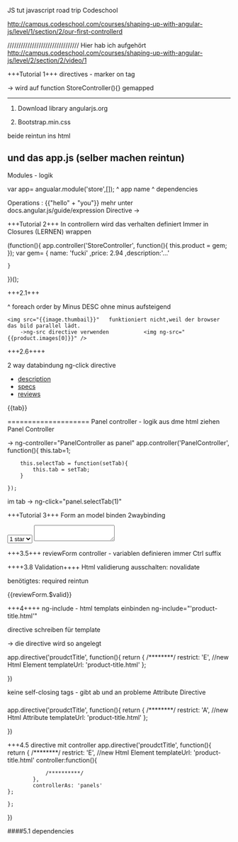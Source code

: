 JS tut javascript road trip Codeschool


http://campus.codeschool.com/courses/shaping-up-with-angular-js/level/1/section/2/our-first-controllerd

////////////////////////////////
Hier hab ich aufgehört http://campus.codeschool.com/courses/shaping-up-with-angular-js/level/2/section/2/video/1

+++Tutorial 1+++
directives - marker on tag

<body ng-controller="StoreContoller"> -> wird auf function StoreController(){} gemapped


-----------------------------------------
1. Download library angularjs.org

2. Bootstrap.min.css

beide reintun ins html


und das app.js (selber machen reintun)
-------------



Modules - logik 

var app= angualar.module('store',[]);
						   ^
						app name  ^ 
								dependencies

Operations : {{"hello" + "you"}} mehr unter docs.angular.js/guide/expression
Directive -> <div ng-dosomething="">

+++Tutorial 2+++
In controllern wird das verhalten definiert
Immer in Closures (LERNEN) wrappen

(function(){
	app.controller('StoreController', function(){
		this.product = gem;
	});
	var gem= {
		name: 'fucki'
		,price: 2.94
		,description:'...'

	}

})();

+++2.1+++
			<div ng-repeat="product in store.products| orderBy:'-price'">
															^
														foreach order by Minus DESC ohne minus aufsteigend

	<img src="{{image.thumbail}}"   funktioniert nicht,weil der browser das bild parallel lädt. 
		->ng-src directive verwenden           <img ng-src="{{product.images[0]}}" />
+++2.6++++


2 way databindung
ng-click directive
<section ng-init="tab = 1">
	<ul class="nav nav-pills">
	<!-- wird ative gesetzt wenn tab =1-->
		<li ng-class="{ active:tab === 1}"> <a href ng-click="tab = 1">description</a></li>
		<li> <a href ng-click="tab = 2">specs</a></li>
		<li> <a href ng-click="tab = 3">reviews</a></li>
	</ul>
	{{tab}}<!--wert von tab wird geupdet und ausgegeben -->
</section>


====================
Panel controller - logik aus dme html ziehen
Panel Controller

-> ng-controller="PanelController as panel"
	app.controller('PanelController', function(){
		this.tab=1;

		this.selectTab = function(setTab){
			this.tab = setTab;
		}

	});

im tab -> ng-click="panel.selectTab(1)"



+++Tutorial 3+++
Form an model binden  2waybinding

<select ng-model="review.stars">
<option value="1">1 star</option>
</select>
<textarea ng-model="review.body"></textarea>


+++3.5+++
reviewForm controller - variablen definieren
immer Ctrl suffix

++++3.8 Validation++++
Html validierung ausschalten: novalidate

benötigtes: required reintun

{{reviewForm.$valid}}


+++4++++
ng-include - html templats einbinden  ng-include="'product-title.html'"

directive schreiben für template

-> die directive
<product-title></product-title>
wird so angelegt

app.directive('proudctTitle', function(){
	return {
		/********/
		restrict: 'E', 	//new Html Element
		templateUrl: 'product-title.html'
	};	

})

keine self-closing tags - gibt ab und an probleme
Attribute Directive <h3 product-title></h3>
app.directive('proudctTitle', function(){
	return {
		/********/
		restrict: 'A', 	//new Html Attribute
		templateUrl: 'product-title.html'
	};	

})

+++4.5 directive mit  controller
app.directive('proudctTitle', function(){
	return {
		/********/
		restrict: 'E', 	//new Html Element
		templateUrl: 'product-title.html'
		controller:function(){
				
				/**********/
			}, 
			controllerAs: 'panels'
	};

	};	

})
 
####5.1 dependencies